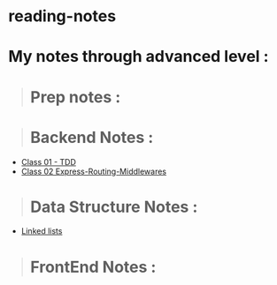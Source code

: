 # reading-notes

# My notes through advanced level :

> # Prep notes :

> # Backend Notes :
   - [Class 01 - TDD](Class_01_TDD-Express.md%20)
   - [Class 02 Express-Routing-Middlewares](Class_02-Express-REST-API.md)

> # Data Structure Notes :
   - [Linked lists ](Linked-Lists.md)
> # FrontEnd Notes :



